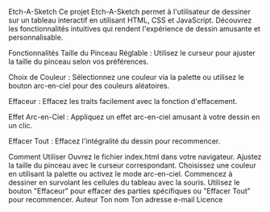 Etch-A-Sketch
Ce projet Etch-A-Sketch permet à l'utilisateur de dessiner sur un tableau interactif en utilisant HTML, CSS et JavaScript. Découvrez les fonctionnalités intuitives qui rendent l'expérience de dessin amusante et personnalisable.

Fonctionnalités
Taille du Pinceau Réglable : Utilisez le curseur pour ajuster la taille du pinceau selon vos préférences.

Choix de Couleur : Sélectionnez une couleur via la palette ou utilisez le bouton arc-en-ciel pour des couleurs aléatoires.

Effaceur : Effacez les traits facilement avec la fonction d'effacement.

Effet Arc-en-Ciel : Appliquez un effet arc-en-ciel amusant à votre dessin en un clic.

Effacer Tout : Effacez l'intégralité du dessin pour recommencer.

Comment Utiliser
Ouvrez le fichier index.html dans votre navigateur.
Ajustez la taille du pinceau avec le curseur correspondant.
Choisissez une couleur en utilisant la palette ou activez le mode arc-en-ciel.
Commencez à dessiner en survolant les cellules du tableau avec la souris.
Utilisez le bouton "Effaceur" pour effacer des parties spécifiques ou "Effacer Tout" pour recommencer.
Auteur
Ton nom
Ton adresse e-mail
Licence
